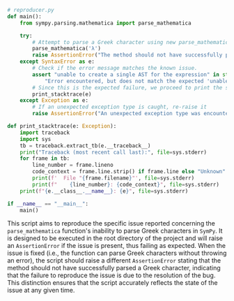 ```python
# reproducer.py
def main():
    from sympy.parsing.mathematica import parse_mathematica

    try:
        # Attempt to parse a Greek character using new parse_mathematica function
        parse_mathematica('λ')
        raise AssertionError("The method should not have successfully parsed a Greek character.")
    except SyntaxError as e:
        # Check if the error message matches the known issue.
        assert "unable to create a single AST for the expression" in str(e), \
            "Error encountered, but does not match the expected 'unable to create a single AST for the expression'."
        # Since this is the expected failure, we proceed to print the stack trace.
        print_stacktrace(e)
    except Exception as e:
        # If an unexpected exception type is caught, re-raise it
        raise AssertionError("An unexpected exception type was encountered.") from e

def print_stacktrace(e: Exception):
    import traceback
    import sys
    tb = traceback.extract_tb(e.__traceback__)
    print("Traceback (most recent call last):", file=sys.stderr)
    for frame in tb:
        line_number = frame.lineno
        code_context = frame.line.strip() if frame.line else "Unknown"
        print(f'  File "{frame.filename}"', file=sys.stderr)
        print(f"    {line_number}: {code_context}", file=sys.stderr)
    print(f"{e.__class__.__name__}: {e}", file=sys.stderr)

if __name__ == "__main__":
    main()
```

This script aims to reproduce the specific issue reported concerning the `parse_mathematica` function's inability to parse Greek characters in `SymPy`. It is designed to be executed in the root directory of the project and will raise an `AssertionError` if the issue is present, thus failing as expected. When the issue is fixed (i.e., the function can parse Greek characters without throwing an error), the script should raise a different `AssertionError` stating that the method should not have successfully parsed a Greek character, indicating that the failure to reproduce the issue is due to the resolution of the bug. This distinction ensures that the script accurately reflects the state of the issue at any given time.